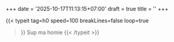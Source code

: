 +++
date = '2025-10-17T11:13:15+07:00'
draft = true
title = ''
+++

{{< typeit
  tag=h0
  speed=100
  breakLines=false
  loop=true
>}}
Sup ma homie
{{< /typeit >}}
